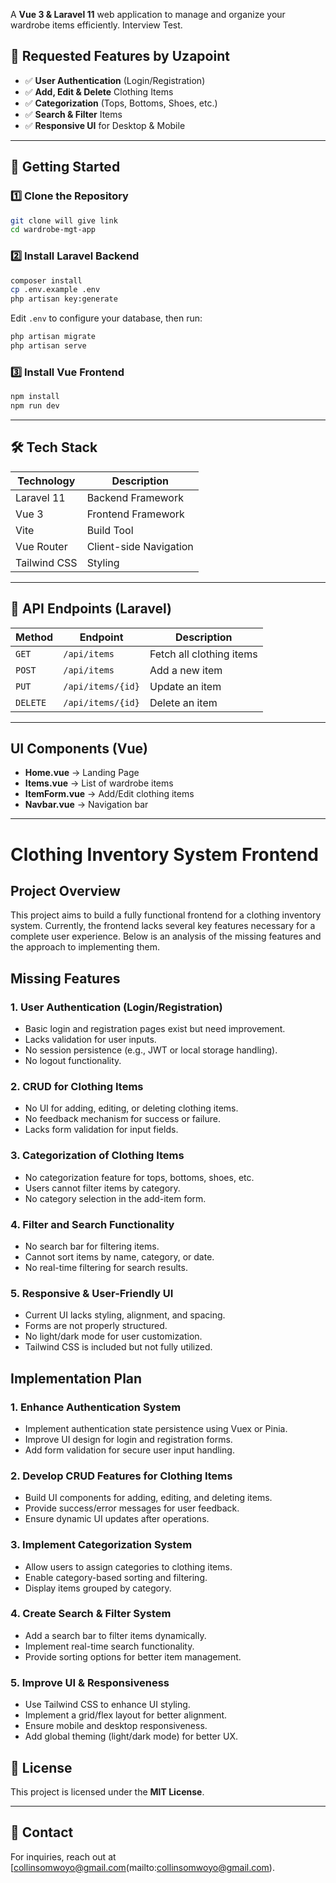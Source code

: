 A **Vue 3 & Laravel 11** web application to manage and organize your wardrobe items efficiently. Interview Test.

## 📌 Requested Features by Uzapoint

- ✅ **User Authentication** (Login/Registration)
- ✅ **Add, Edit & Delete** Clothing Items
- ✅ **Categorization** (Tops, Bottoms, Shoes, etc.)
- ✅ **Search & Filter** Items
- ✅ **Responsive UI** for Desktop & Mobile

---

## 🚀 Getting Started

### 1️⃣ Clone the Repository

```sh
git clone will give link 
cd wardrobe-mgt-app
```

### 2️⃣ Install Laravel Backend

```sh
composer install
cp .env.example .env
php artisan key:generate
```

Edit `.env` to configure your database, then run:

```sh
php artisan migrate
php artisan serve
```

### 3️⃣ Install Vue Frontend

```sh
npm install
npm run dev
```

---

## 🛠️ Tech Stack

| Technology  | Description |
|-------------|------------|
| Laravel 11  | Backend Framework |
| Vue 3       | Frontend Framework |
| Vite        | Build Tool |
| Vue Router  | Client-side Navigation |
| Tailwind CSS | Styling |

---

## 📜 API Endpoints (Laravel)

| Method | Endpoint       | Description |
|--------|--------------|-------------|
| `GET`  | `/api/items`  | Fetch all clothing items |
| `POST` | `/api/items`  | Add a new item |
| `PUT`  | `/api/items/{id}` | Update an item |
| `DELETE` | `/api/items/{id}` | Delete an item |

---

## UI Components (Vue)

- **Home.vue** → Landing Page
- **Items.vue** → List of wardrobe items
- **ItemForm.vue** → Add/Edit clothing items
- **Navbar.vue** → Navigation bar

---
# Clothing Inventory System Frontend

## Project Overview
This project aims to build a fully functional frontend for a clothing inventory system. Currently, the frontend lacks several key features necessary for a complete user experience. Below is an analysis of the missing features and the approach to implementing them.

## Missing Features

### 1. User Authentication (Login/Registration)
- Basic login and registration pages exist but need improvement.
- Lacks validation for user inputs.
- No session persistence (e.g., JWT or local storage handling).
- No logout functionality.

### 2. CRUD for Clothing Items
- No UI for adding, editing, or deleting clothing items.
- No feedback mechanism for success or failure.
- Lacks form validation for input fields.

### 3. Categorization of Clothing Items
- No categorization feature for tops, bottoms, shoes, etc.
- Users cannot filter items by category.
- No category selection in the add-item form.

### 4. Filter and Search Functionality
- No search bar for filtering items.
- Cannot sort items by name, category, or date.
- No real-time filtering for search results.

### 5. Responsive & User-Friendly UI
- Current UI lacks styling, alignment, and spacing.
- Forms are not properly structured.
- No light/dark mode for user customization.
- Tailwind CSS is included but not fully utilized.

## Implementation Plan

### 1. Enhance Authentication System
- Implement authentication state persistence using Vuex or Pinia.
- Improve UI design for login and registration forms.
- Add form validation for secure user input handling.

### 2. Develop CRUD Features for Clothing Items
- Build UI components for adding, editing, and deleting items.
- Provide success/error messages for user feedback.
- Ensure dynamic UI updates after operations.

### 3. Implement Categorization System
- Allow users to assign categories to clothing items.
- Enable category-based sorting and filtering.
- Display items grouped by category.

### 4. Create Search & Filter System
- Add a search bar to filter items dynamically.
- Implement real-time search functionality.
- Provide sorting options for better item management.

### 5. Improve UI & Responsiveness
- Use Tailwind CSS to enhance UI styling.
- Implement a grid/flex layout for better alignment.
- Ensure mobile and desktop responsiveness.
- Add global theming (light/dark mode) for better UX.

## 📝 License

This project is licensed under the **MIT License**.

---

## 📩 Contact

For inquiries, reach out at [collinsomwoyo@gmail.com(mailto:collinsomwoyo@gmail.com).
```
